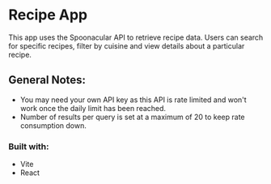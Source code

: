 # Recipe App

This app uses the Spoonacular API to retrieve recipe data. Users can search for specific recipes, filter by cuisine and view details about a particular recipe.

## General Notes:

-   You may need your own API key as this API is rate limited and won't work once the daily limit has been reached.
-   Number of results per query is set at a maximum of 20 to keep rate consumption down.

### Built with:

-   Vite
-   React
